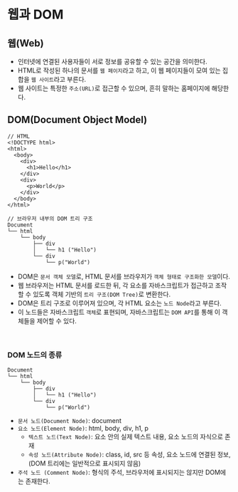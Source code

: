 # 웹과 DOM

## 웹(Web)

- 인터넷에 연결된 사용자들이 서로 정보를 공유할 수 있는 공간을 의미한다.
- HTML로 작성된 하나의 문서를 `웹 페이지`라고 하고, 이 웹 페이지들이 모여 있는 집합을 `웹 사이트`라고 부른다.
- 웹 사이트는 특정한 `주소(URL)`로 접근할 수 있으며, 흔히 말하는 홈페이지에 해당한다.

## DOM(Document Object Model)

```less
// HTML
<!DOCTYPE html>
<html>
  <body>
    <div>
      <h1>Hello</h1>
    </div>
    <div>
      <p>World</p>
    </div>
  </body>
</html>

// 브라우저 내부의 DOM 트리 구조
Document
└── html
    └── body
        ├── div
        │   └── h1 ("Hello")
        └── div
            └── p("World")

```

- DOM은 `문서 객체 모델`로, HTML 문서를 브라우저가 `객체 형태로 구조화한 모델`이다.
- 웹 브라우저는 HTML 문서를 로드한 뒤, 각 요소를 자바스크립트가 접근하고 조작할 수 있도록 객체 기반의 `트리 구조(DOM Tree)`로 변환한다.
- DOM은 트리 구조로 이루어져 있으며, 각 HTML 요소는 `노드 Node`라고 부른다.
- 이 노드들은 자바스크립트 `객체`로 표현되며, 자바스크립트는 `DOM API`를 통해 이 객체들을 제어할 수 있다.

<br>

### DOM 노드의 종류

```less
Document
└── html
    └── body
        ├── div
        │   └── h1 ("Hello")
        └── div
            └── p("World")

```

- `문서 노드(Document Node)`: document
- `요소 노드(Element Node)`: html, body, div, h1, p
  - `텍스트 노드(Text Node)`: 요소 안의 실제 텍스트 내용, 요소 노드의 자식으로 존재
  - `속성 노드(Attribute Node)`: class, id, src 등 속성, 요소 노드에 연결된 정보, (DOM 트리에는 일반적으로 표시되지 않음)
- `주석 노드 (Comment Node)`: <!-- 주석 --> 형식의 주석, 브라우저에 표시되지는 않지만 DOM에는 존재한다.
